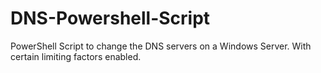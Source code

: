 # DNS-Powershell-Script
PowerShell Script to change the DNS servers on a Windows Server. With certain limiting factors enabled.

